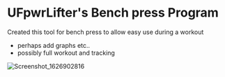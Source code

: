 
# UFpwrLifter's Bench press Program
Created this tool for bench press to allow easy use during a workout

- perhaps add graphs etc..
- possibly full workout and tracking

![Screenshot_1626902816](https://user-images.githubusercontent.com/68916597/126563262-0543271c-ff4c-42e3-b7f8-3bada6ec8ac7.png)
